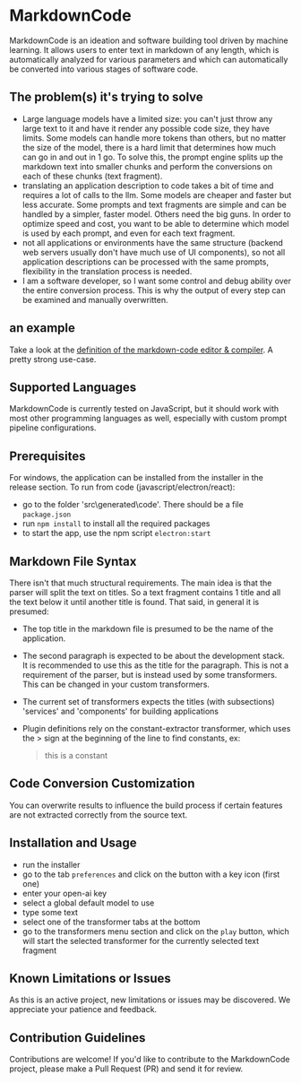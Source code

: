 # MarkdownCode

MarkdownCode is an ideation and software building tool driven by machine learning. It allows users to enter text in markdown of any length, which is automatically analyzed for various parameters and which can automatically be converted into various stages of software code.

## The problem(s) it's trying to solve
- Large language models have a limited size: you can't just throw any large text to it and have it render any possible code size, they have limits. Some models can handle more tokens than others, but no matter the size of the model, there is a hard limit that determines how much can go in and out in 1 go.
To solve this, the prompt engine splits up the markdown text into smaller chunks and perform the conversions on each of these chunks (text fragment).
- translating an application description to code takes a bit of time and requires a lot of calls to the llm. Some models are cheaper and faster but less accurate. Some prompts and text fragments are simple and can be handled by a simpler, faster model. Others need the big guns. In order to optimize speed and cost, you want to be able to determine which model is used by each prompt, and even for each text fragment.
- not all applications or environments have the same structure (backend web servers usually don't have much use of UI components), so not all application descriptions can be processed with the same prompts, flexibility in the translation process is needed.
- I am a software developer, so I want some control and debug ability over the entire conversion process. This is why the output of every step can be examined and manually overwritten.

## an example
Take a look at the [definition of the markdown-code editor & compiler](https://github.com/jan-bogaerts/markdownCode/blob/main/src/markdownCode.md). A pretty strong use-case.

## Supported Languages

MarkdownCode is currently tested on JavaScript, but it should work with most other programming languages as well, especially with custom prompt pipeline configurations.

## Prerequisites

For windows, the application can be installed from the installer in the release section.
To run from code (javascript/electron/react):
 - go to the folder 'src\generated\code'. There should be a file `package.json`
 - run `npm install` to install all the required packages
 - to start the app, use the npm script `electron:start`

## Markdown File Syntax
There isn't that much structural requirements. The main idea is that the parser will split the text on titles. So a text fragment contains 1 title and all the text below it until another title is found.
That said, in general it is presumed:

- The top title in the markdown file is presumed to be the name of the application.
- The second paragraph is expected to be about the development stack. It is recommended to use this as the title for the paragraph. This is not a requirement of the parser, but is instead used by some transformers. This can be changed in your custom transformers.
- The current set of transformers expects the titles (with subsections) 'services' and 'components' for building applications
- Plugin definitions rely on the constant-extractor transformer, which uses the > sign at the beginning of the line to find constants, ex:

    > this is a constant


## Code Conversion Customization

You can overwrite results to influence the build process if certain features are not extracted correctly from the source text.

## Installation and Usage

- run the installer
- go to the tab `preferences` and click on the button with a key icon (first one)
- enter your open-ai key
- select a global default model to use
- type some text
- select one of the transformer tabs at the bottom
- go to the transformers menu section and click on the `play` button, which will start the selected transformer for the currently selected text fragment

## Known Limitations or Issues

As this is an active project, new limitations or issues may be discovered. We appreciate your patience and feedback.

## Contribution Guidelines

Contributions are welcome! If you'd like to contribute to the MarkdownCode project, please make a Pull Request (PR) and send it for review.

